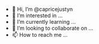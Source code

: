 - 👋 Hi, I’m @capricejustyn
- 👀 I’m interested in ...
- 🌱 I’m currently learning ...
- 💞️ I’m looking to collaborate on ...
- 📫 How to reach me ...

<!---
capricejustyn/capricejustyn is a ✨ special ✨ repository because its `README.md` (this file) appears on your GitHub profile.
You can click the Preview link to take a look at your changes.
--->
